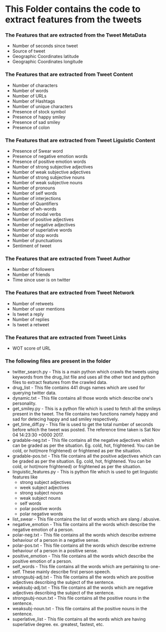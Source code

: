# This Folder contains the code to extract features from the tweets

### The Features that are extracted from the Tweet MetaData
* Number of seconds since tweet
* Source of tweet
* Geographic Coordinates latitude
* Geographic Coordinates longitude

### The Features that are extracted from Tweet Content
* Number of characters
* Number of words
* Number of URLs
* Number of Hashtags
* Number of unique characters
* Presence of stock symbol
* Presence of happy smiley
* Presence of sad smiley
* Presence of colon

### The Features that are extracted from Tweet Liguistic Content
* Presence of Swear word
* Presence of negative emotion words
* Presence of positive emotion words
* Number of strong subjective adjectives
* Number of weak subjective adjectives
* Number of strong subjective nouns
* Number of weak subjective nouns
* Number of pronouns
* Number of self words
* Number of interjections
* Number of Quantifiers
* Number of wh-words
* Number of modal verbs
* Number of positive adjectives
* Number of negative adjectives
* Number of superlative words
* Number of stop words
* Number of punctuations
* Sentiment of tweet

### The Features that are extracted from Tweet Author
* Number of followers
* Number of friends
* Time since user is on twitter

### The Features that are extracted from Tweet Network
* Number of retweets
* Number of user mentions
* Is tweet a reply
* Number of replies
* Is tweet a retweet

### The Features that are extracted from Tweet Links
* WOT score of URL

### The following files are present in the folder
* twitter_search.py - This is a main python which crawls the tweets using keywords from the drug_list file and uses all the other text and python files to extract features from the crawled data. 
* drug_list - This file contains 441 drugs names which are used for querying twitter data. 
* dynamic.txt - This file contains all those words which describe one's personality. 
* get_smiley.py - This is a python file which is used to fetch all the smileys present in the tweet. The file contains two functions namely happy and sad for detecing happy and sad smiley respectively. 
* get_time_diff.py - This file is used to get the total number of seconds before which the tweet was posted. The reference time taken is Sat Nov 04 14:23:30 +0000 2017. 
* gradable-neg.txt - This file contains all the negative adjectives which can be graded as per the situation. Eg. cold, hot, frightened. You can be cold, or hot(more frightened) or frightened as per the situation. 
* gradable-pos.txt - This file contains all the positive adjectives which can be graded as per the situation. Eg. cold, hot, frightened. You can be cold, or hot(more frightened) or frightened as per the situation. 
* linguistic_features.py - This is python file which is used to get linguistic features like 
	* strong subject adjectives
	* week subject adjectives
	* strong subject nouns
	* weak subject nouns
	* self words
	* polar positive words
	* polar negative words
* list_swear - This file contains the list of words which are slang / abusive.
* negative_emotion - This file contains all the words which describe the negative emotion of a person. 
* polar-neg.txt - This file contains all the words which describe extreme behaviour of a person in a negative sense.
* polar-pos.txt - This file contains all the words which describe extreme behaviour of a person in a positive sense.
* positive_emotion - This file contains all the words which describe the positive emotion of a person.
* self_words - This file contains all the words which are pertaining to one-self. These mainly describe first person speech. 
* strongsubj-adj.txt - This file contains all the words which are positive adjectives describing the subject of the sentence. 
* weaksubj-adj.txt - This file contains all the words which are negative adjectives describing the subject of the sentence. 
* strongsubj-noun.txt - This file contains all the positive nouns in the sentence.
* weaksubj-noun.txt - This file contains all the positive nouns in the sentence.
* superlative_list - This file contains all the words which are having superlative degree. ex. greatest, fastest, etc.